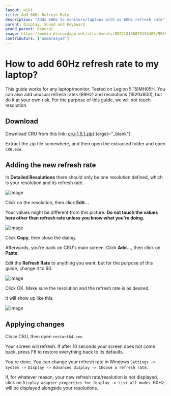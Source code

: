```yaml
---
layout: wiki
title: Add 60Hz Refresh Rate
description: "Adds 60Hz to monitors/laptops with no 60Hz refresh rate"
parent: Display, Sound and Keyboard
grand_parent: General
image: https://media.discordapp.net/attachments/852210156875153408/955908527724068894/unknown.png
contributors: ['ammarasyad'] 
---
```


# How to add 60Hz refresh rate to my laptop?
This guide works for any laptop/monitor. Tested on Legion 5 15IMH05H. You can also add unusual refresh rates (69Hz) and resolutions (1920x800), but do it at your own risk. For the purpose of this guide, we will not touch resolution.

## Download
Download CRU from this link: [cru-1.5.1.zip](https://www.monitortests.com/download/cru/cru-1.5.1.zip){:target="_blank"}


Extract the zip file somewhere, and then open the extracted folder and open `CRU.exe`.

## Adding the new refresh rate
In **Detailed Resolutions** there should only be one resolution defined, which is your resolution and its refresh rate.

![image](https://user-images.githubusercontent.com/20443208/169091697-c57fa661-0f53-4061-a602-9485b9cda66f.png)

Click on the resolution, then click **Edit...**

Your values might be different from this picture. **Do not touch the values here other than refresh rate unless you know what you're doing.**

![image](https://user-images.githubusercontent.com/20443208/169092230-960b307b-585e-4c84-a7f1-0010a938f514.png)


Click **Copy**, then close the dialog.

Afterwards, you're back on CRU's main screen. Click **Add...**, then click on **Paste**.

Edit the **Refresh Rate** to anything you want, but for the purpose of this guide, change it to 60.

![image](https://user-images.githubusercontent.com/20443208/169092332-c132a7b7-51d9-42d5-bdf0-428c9259cf17.png)

Click OK. Make sure the resolution and the refresh rate is as desired.

It will show up like this.

![image](https://user-images.githubusercontent.com/20443208/169094250-6d4e7752-7778-42eb-a48d-d9a4ef9abb7b.png)


## Applying changes

Close CRU, then open `restart64.exe`.

Your screen will refresh. If after 10 seconds your screen does not come back, press F8 to restore everything back to its defaults.

You're done. You can change your refresh rate in Windows `Settings -> System -> Display -> Advanced display -> Choose a refresh rate`.

If, for whatever reason, your new refresh rate/resolution is not displayed, click on `Display adapter properties for Display -> List all modes`. 60Hz will be displayed alongside your resolutions.
